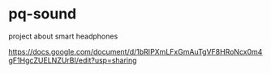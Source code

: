 # pq-sound
project about smart headphones

https://docs.google.com/document/d/1bRIPXmLFxGmAuTgVF8HRoNcx0m4gF1HgcZUELNZUrBI/edit?usp=sharing
